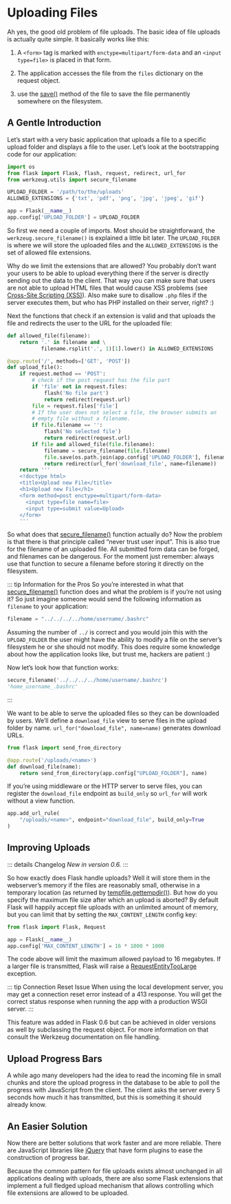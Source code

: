 # Uploading Files

Ah yes, the good old problem of file uploads. The basic idea of file uploads is actually quite simple. It basically works like this:

1. A `<form>` tag is marked with `enctype=multipart/form-data` and an `<input type=file>` is placed in that form.

2. The application accesses the file from the `files` dictionary on the request object.

3. use the [save()](https://werkzeug.palletsprojects.com/en/2.3.x/datastructures/#werkzeug.datastructures.FileStorage.save) method of the file to save the file permanently somewhere on the filesystem.

## A Gentle Introduction

Let’s start with a very basic application that uploads a file to a specific upload folder and displays a file to the user. Let’s look at the bootstrapping code for our application:

```python
import os
from flask import Flask, flash, request, redirect, url_for
from werkzeug.utils import secure_filename

UPLOAD_FOLDER = '/path/to/the/uploads'
ALLOWED_EXTENSIONS = {'txt', 'pdf', 'png', 'jpg', 'jpeg', 'gif'}

app = Flask(__name__)
app.config['UPLOAD_FOLDER'] = UPLOAD_FOLDER
```

So first we need a couple of imports. Most should be straightforward, the `werkzeug.secure_filename()` is explained a little bit later. The `UPLOAD_FOLDER` is where we will store the uploaded files and the `ALLOWED_EXTENSIONS` is the set of allowed file extensions.

Why do we limit the extensions that are allowed? You probably don’t want your users to be able to upload everything there if the server is directly sending out the data to the client. That way you can make sure that users are not able to upload HTML files that would cause XSS problems (see [Cross-Site Scripting (XSS)](https://flask.palletsprojects.com/en/2.3.x/security/#security-xss)). Also make sure to disallow `.php` files if the server executes them, but who has PHP installed on their server, right? :)

Next the functions that check if an extension is valid and that uploads the file and redirects the user to the URL for the uploaded file:

```python
def allowed_file(filename):
    return '.' in filename and \
           filename.rsplit('.', 1)[1].lower() in ALLOWED_EXTENSIONS

@app.route('/', methods=['GET', 'POST'])
def upload_file():
    if request.method == 'POST':
        # check if the post request has the file part
        if 'file' not in request.files:
            flash('No file part')
            return redirect(request.url)
        file = request.files['file']
        # If the user does not select a file, the browser submits an
        # empty file without a filename.
        if file.filename == '':
            flash('No selected file')
            return redirect(request.url)
        if file and allowed_file(file.filename):
            filename = secure_filename(file.filename)
            file.save(os.path.join(app.config['UPLOAD_FOLDER'], filename))
            return redirect(url_for('download_file', name=filename))
    return '''
    <!doctype html>
    <title>Upload new File</title>
    <h1>Upload new File</h1>
    <form method=post enctype=multipart/form-data>
      <input type=file name=file>
      <input type=submit value=Upload>
    </form>
    '''
```

So what does that [secure_filename()](https://werkzeug.palletsprojects.com/en/2.3.x/utils/#werkzeug.utils.secure_filename) function actually do? Now the problem is that there is that principle called “never trust user input”. This is also true for the filename of an uploaded file. All submitted form data can be forged, and filenames can be dangerous. For the moment just remember: always use that function to secure a filename before storing it directly on the filesystem.

::: tip Information for the Pros
So you’re interested in what that [secure_filename()](https://werkzeug.palletsprojects.com/en/2.3.x/utils/#werkzeug.utils.secure_filename) function does and what the problem is if you’re not using it? So just imagine someone would send the following information as `filename` to your application:

```python
filename = "../../../../home/username/.bashrc"
```

Assuming the number of `../` is correct and you would join this with the `UPLOAD_FOLDER` the user might have the ability to modify a file on the server’s filesystem he or she should not modify. This does require some knowledge about how the application looks like, but trust me, hackers are patient :)

Now let’s look how that function works:

```python
secure_filename('../../../../home/username/.bashrc')
'home_username_.bashrc'
```
:::

We want to be able to serve the uploaded files so they can be downloaded by users. We’ll define a `download_file` view to serve files in the upload folder by name. `url_for("download_file", name=name)` generates download URLs.

```python
from flask import send_from_directory

@app.route('/uploads/<name>')
def download_file(name):
    return send_from_directory(app.config["UPLOAD_FOLDER"], name)
```

If you’re using middleware or the HTTP server to serve files, you can register the `download_file` endpoint as `build_only` so `url_for` will work without a view function.

```python
app.add_url_rule(
    "/uploads/<name>", endpoint="download_file", build_only=True
)
```

## Improving Uploads

::: details Changelog
*New in version 0.6.*
:::

So how exactly does Flask handle uploads? Well it will store them in the webserver’s memory if the files are reasonably small, otherwise in a temporary location (as returned by [tempfile.gettempdir()](https://docs.python.org/3/library/tempfile.html#tempfile.gettempdir)). But how do you specify the maximum file size after which an upload is aborted? By default Flask will happily accept file uploads with an unlimited amount of memory, but you can limit that by setting the `MAX_CONTENT_LENGTH` config key:

```python
from flask import Flask, Request

app = Flask(__name__)
app.config['MAX_CONTENT_LENGTH'] = 16 * 1000 * 1000
```

The code above will limit the maximum allowed payload to 16 megabytes. If a larger file is transmitted, Flask will raise a [RequestEntityTooLarge](https://werkzeug.palletsprojects.com/en/2.3.x/exceptions/#werkzeug.exceptions.RequestEntityTooLarge) exception.

::: tip Connection Reset Issue
When using the local development server, you may get a connection reset error instead of a 413 response. You will get the correct status response when running the app with a production WSGI server.
:::

This feature was added in Flask 0.6 but can be achieved in older versions as well by subclassing the request object. For more information on that consult the Werkzeug documentation on file handling.

## Upload Progress Bars

A while ago many developers had the idea to read the incoming file in small chunks and store the upload progress in the database to be able to poll the progress with JavaScript from the client. The client asks the server every 5 seconds how much it has transmitted, but this is something it should already know.

## An Easier Solution

Now there are better solutions that work faster and are more reliable. There are JavaScript libraries like [jQuery](https://jquery.com/) that have form plugins to ease the construction of progress bar.

Because the common pattern for file uploads exists almost unchanged in all applications dealing with uploads, there are also some Flask extensions that implement a full fledged upload mechanism that allows controlling which file extensions are allowed to be uploaded.
